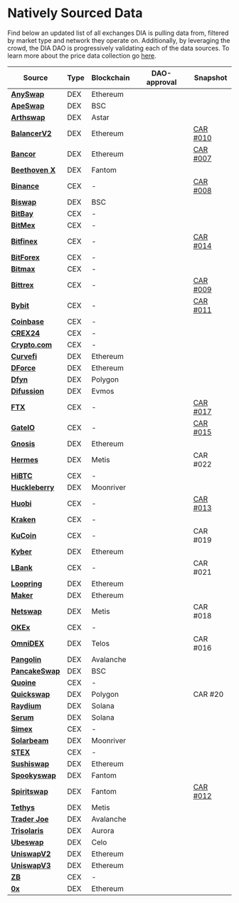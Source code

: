 # Natively Sourced Data

Find below an updated list of all exchanges DIA is pulling data from, filtered by market type and network they operate on. Additionally, by leveraging the crowd, the DIA DAO is progressively validating each of the data sources. To learn more about the price data collection go [here](../methodology/digital-assets/cryptocurrency-trading-data.md).

<table><thead><tr><th>Source</th><th>Type</th><th>Blockchain</th><th data-type="select">DAO-approval</th><th>Snapshot</th></tr></thead><tbody><tr><td><strong></strong><a href="https://github.com/diadata-org/diadata/blob/fd67662c24ad6d79ab1ef2bcf60e9c2d36b30c68/pkg/dia/scraper/exchange-scrapers/AnyswapEthScraper.go"><strong>AnySwap</strong></a><strong></strong></td><td>DEX</td><td>Ethereum</td><td></td><td></td></tr><tr><td><strong></strong><a href="https://github.com/diadata-org/diadata/blob/fd67662c24ad6d79ab1ef2bcf60e9c2d36b30c68/pkg/dia/scraper/exchange-scrapers/UniswapV2Scraper.go"><strong>ApeSwap</strong></a><strong></strong></td><td>DEX</td><td>BSC</td><td></td><td></td></tr><tr><td><strong></strong><a href="https://github.com/diadata-org/diadata/blob/fd67662c24ad6d79ab1ef2bcf60e9c2d36b30c68/pkg/dia/scraper/exchange-scrapers/UniswapV2Scraper.go"><strong>Arthswap</strong></a><strong></strong></td><td>DEX</td><td>Astar</td><td></td><td></td></tr><tr><td><strong></strong><a href="https://github.com/diadata-org/diadata/blob/fd67662c24ad6d79ab1ef2bcf60e9c2d36b30c68/pkg/dia/scraper/exchange-scrapers/BalancerV2Scraper.go"><strong>BalancerV2</strong></a><strong></strong></td><td>DEX</td><td>Ethereum</td><td></td><td><a href="https://vote.diadata.org/#/proposal/0x5285421dda5f0f7d9072bc001da6d7cc9b281c336678d80c1cc51bc47a780754">CAR #010</a></td></tr><tr><td><strong></strong><a href="https://github.com/diadata-org/diadata/tree/fd67662c24ad6d79ab1ef2bcf60e9c2d36b30c68/pkg/dia/scraper/exchange-scrapers/bancor"><strong>Bancor</strong></a><strong></strong></td><td>DEX</td><td>Ethereum</td><td></td><td><a href="https://vote.diadata.org/#/proposal/0xbee0596551f8ecbad6963eb26d0f75e56677774244f989a984b460944e587d58">CAR #007</a></td></tr><tr><td><strong></strong><a href="https://github.com/diadata-org/diadata/blob/fd67662c24ad6d79ab1ef2bcf60e9c2d36b30c68/pkg/dia/scraper/exchange-scrapers/BalancerV2Scraper.go"><strong>Beethoven X</strong></a><strong></strong></td><td>DEX</td><td>Fantom</td><td></td><td></td></tr><tr><td><strong></strong><a href="https://github.com/diadata-org/diadata/blob/fd67662c24ad6d79ab1ef2bcf60e9c2d36b30c68/pkg/dia/scraper/exchange-scrapers/BinanceScraper.go"><strong>Binance</strong></a><strong></strong></td><td>CEX</td><td><em>-</em></td><td></td><td><a href="https://vote.diadata.org/#/proposal/0x97867a844a12bf243eec02c2b3d3e412e43146283bdd9c3bfa8b3c5a9436b0d9">CAR #008</a></td></tr><tr><td><strong></strong><a href="https://github.com/diadata-org/diadata/blob/fd67662c24ad6d79ab1ef2bcf60e9c2d36b30c68/pkg/dia/scraper/exchange-scrapers/UniswapV2Scraper.go"><strong>Biswap</strong></a><strong></strong></td><td>DEX</td><td>BSC</td><td></td><td></td></tr><tr><td><strong></strong><a href="https://github.com/diadata-org/diadata/blob/fd67662c24ad6d79ab1ef2bcf60e9c2d36b30c68/pkg/dia/scraper/exchange-scrapers/BitBayScraper.go"><strong>BitBay</strong></a><strong></strong></td><td>CEX</td><td><em>-</em></td><td></td><td></td></tr><tr><td><strong></strong><a href="https://github.com/diadata-org/diadata/blob/fd67662c24ad6d79ab1ef2bcf60e9c2d36b30c68/pkg/dia/scraper/exchange-scrapers/BitMexScraper.go"><strong>BitMex</strong></a><strong></strong></td><td>CEX</td><td>-</td><td></td><td></td></tr><tr><td><strong></strong><a href="https://github.com/diadata-org/diadata/blob/fd67662c24ad6d79ab1ef2bcf60e9c2d36b30c68/pkg/dia/scraper/exchange-scrapers/BitfinexScraper.go"><strong>Bitfinex</strong></a><strong></strong></td><td>CEX</td><td><em>-</em></td><td></td><td><a href="https://vote.diadata.org/#/proposal/0x5e896498b25b1a83694b602f6068f8fa91bbaa08862f40bde85cfab2f6936322">CAR #</a><a href="https://vote.diadata.org/#/proposal/0x5e896498b25b1a83694b602f6068f8fa91bbaa08862f40bde85cfab2f6936322">014</a></td></tr><tr><td><strong></strong><a href="https://github.com/diadata-org/diadata/blob/fd67662c24ad6d79ab1ef2bcf60e9c2d36b30c68/pkg/dia/scraper/exchange-scrapers/Bitforex.go"><strong>BitForex</strong></a><strong></strong></td><td>CEX</td><td>-</td><td></td><td></td></tr><tr><td><strong></strong><a href="https://github.com/diadata-org/diadata/blob/fd67662c24ad6d79ab1ef2bcf60e9c2d36b30c68/pkg/dia/scraper/exchange-scrapers/BitmaxScraper.go"><strong>Bitmax</strong></a><strong></strong></td><td>CEX</td><td><em>-</em></td><td></td><td></td></tr><tr><td><strong></strong><a href="https://github.com/diadata-org/diadata/blob/fd67662c24ad6d79ab1ef2bcf60e9c2d36b30c68/pkg/dia/scraper/exchange-scrapers/BittrexScraper.go"><strong>Bittrex</strong></a><strong></strong></td><td>CEX</td><td><em>-</em></td><td></td><td><a href="https://vote.diadata.org/#/proposal/0x8573c857631f3ddfec208737ca4d81fd4c72fbc65af5f445c5c8df2bdd8d2dbc">CAR #009</a></td></tr><tr><td><strong></strong><a href="https://github.com/diadata-org/diadata/blob/fd67662c24ad6d79ab1ef2bcf60e9c2d36b30c68/pkg/dia/scraper/exchange-scrapers/ByBitScraper.go"><strong>Bybit</strong></a><strong></strong></td><td>CEX</td><td><em>-</em></td><td></td><td><a href="https://vote.diadata.org/#/proposal/0xdcb60b51e2593499a9f65a5cedd68a05263ffebdaa11bbcf1e0be8465a53e31d">CAR #011</a></td></tr><tr><td><strong></strong><a href="https://github.com/diadata-org/diadata/blob/fd67662c24ad6d79ab1ef2bcf60e9c2d36b30c68/pkg/dia/scraper/exchange-scrapers/CoinBaseScraper.go"><strong>Coinbase</strong></a><strong></strong></td><td>CEX</td><td><em>-</em></td><td></td><td></td></tr><tr><td><strong></strong><a href="https://github.com/diadata-org/diadata/blob/fd67662c24ad6d79ab1ef2bcf60e9c2d36b30c68/pkg/dia/scraper/exchange-scrapers/CREX24Scraper.go"><strong>CREX24</strong></a><strong></strong></td><td>CEX</td><td><em>-</em></td><td></td><td></td></tr><tr><td><strong></strong><a href="https://github.com/diadata-org/diadata/blob/fd67662c24ad6d79ab1ef2bcf60e9c2d36b30c68/pkg/dia/scraper/exchange-scrapers/CryptoDotComScraper.go"><strong>Crypto.com</strong></a><strong></strong></td><td>CEX</td><td><em>-</em></td><td></td><td></td></tr><tr><td><strong></strong><a href="https://github.com/diadata-org/diadata/blob/fd67662c24ad6d79ab1ef2bcf60e9c2d36b30c68/pkg/dia/scraper/exchange-scrapers/CurvefiScraper.go"><strong>Curvefi</strong></a><strong></strong></td><td>DEX</td><td>Ethereum</td><td></td><td></td></tr><tr><td><strong></strong><a href="https://github.com/diadata-org/diadata/blob/fd67662c24ad6d79ab1ef2bcf60e9c2d36b30c68/pkg/dia/scraper/exchange-scrapers/DforceScraper.go"><strong>DForce</strong></a><strong></strong></td><td>DEX</td><td>Ethereum</td><td></td><td></td></tr><tr><td><strong></strong><a href="https://github.com/diadata-org/diadata/blob/fd67662c24ad6d79ab1ef2bcf60e9c2d36b30c68/pkg/dia/scraper/exchange-scrapers/UniswapV2Scraper.go"><strong>Dfyn</strong></a><strong></strong></td><td>DEX</td><td>Polygon</td><td></td><td></td></tr><tr><td><a href="https://github.com/diadata-org/diadata/blob/fd67662c24ad6d79ab1ef2bcf60e9c2d36b30c68/pkg/dia/scraper/exchange-scrapers/UniswapV2Scraper.go"><strong>Difussion</strong></a><strong></strong></td><td>DEX</td><td>Evmos</td><td></td><td></td></tr><tr><td><strong></strong><a href="https://github.com/diadata-org/diadata/blob/fd67662c24ad6d79ab1ef2bcf60e9c2d36b30c68/pkg/dia/scraper/exchange-scrapers/FTXScraper.go"><strong>FTX</strong></a><strong></strong></td><td>CEX</td><td><em>-</em></td><td></td><td><a href="https://vote.diadata.org/#/proposal/0x40bf90e0723668dd4f7f1e8cc7436d4f85ae14cc8580d4211983b964f3b4740b">CAR #017</a></td></tr><tr><td><strong></strong><a href="https://github.com/diadata-org/diadata/blob/fd67662c24ad6d79ab1ef2bcf60e9c2d36b30c68/pkg/dia/scraper/exchange-scrapers/GateIOScraper.go"><strong>GateIO</strong></a><strong></strong></td><td>CEX</td><td><em>-</em></td><td></td><td><a href="https://vote.diadata.org/#/proposal/0x26e3b400835da46c98046ae089b6559c137944f0f417b6b4fc15ceef8413bf84">CAR #015</a></td></tr><tr><td><strong></strong><a href="https://github.com/diadata-org/diadata/blob/fd67662c24ad6d79ab1ef2bcf60e9c2d36b30c68/pkg/dia/scraper/exchange-scrapers/GnosisScraper.go"><strong>Gnosis</strong></a><strong></strong></td><td>DEX</td><td>Ethereum</td><td></td><td></td></tr><tr><td><strong></strong><a href="https://github.com/diadata-org/diadata/blob/fd67662c24ad6d79ab1ef2bcf60e9c2d36b30c68/pkg/dia/scraper/exchange-scrapers/UniswapV2Scraper.go"><strong>Hermes</strong></a><strong></strong></td><td>DEX</td><td>Metis</td><td></td><td>CAR #022</td></tr><tr><td><strong></strong><a href="https://github.com/diadata-org/diadata/blob/fd67662c24ad6d79ab1ef2bcf60e9c2d36b30c68/pkg/dia/scraper/exchange-scrapers/HitBTCScraper.go"><strong>HiBTC</strong></a><strong></strong></td><td>CEX</td><td><em>-</em></td><td></td><td></td></tr><tr><td><strong></strong><a href="https://github.com/diadata-org/diadata/blob/fd67662c24ad6d79ab1ef2bcf60e9c2d36b30c68/pkg/dia/scraper/exchange-scrapers/UniswapV2Scraper.go"><strong>Huckleberry</strong></a><strong></strong></td><td>DEX</td><td>Moonriver</td><td></td><td></td></tr><tr><td><strong></strong><a href="https://github.com/diadata-org/diadata/blob/fd67662c24ad6d79ab1ef2bcf60e9c2d36b30c68/pkg/dia/scraper/exchange-scrapers/HuobiScraper.go"><strong>Huobi</strong></a><strong></strong></td><td>CEX</td><td><em>-</em></td><td></td><td><a href="https://vote.diadata.org/#/proposal/0xb5ad38832af90881d4347a33d2f22356624d0fa7eef34c68eaf70aa9bbb72077">CAR #013</a></td></tr><tr><td><strong></strong><a href="https://github.com/diadata-org/diadata/blob/fd67662c24ad6d79ab1ef2bcf60e9c2d36b30c68/pkg/dia/scraper/exchange-scrapers/KrakenScraper.go"><strong>Kraken</strong></a><strong></strong></td><td>CEX</td><td><em>-</em></td><td></td><td></td></tr><tr><td><strong></strong><a href="https://github.com/diadata-org/diadata/blob/fd67662c24ad6d79ab1ef2bcf60e9c2d36b30c68/pkg/dia/scraper/exchange-scrapers/KuCoinScraper.go"><strong>KuCoin</strong></a><strong></strong></td><td>CEX</td><td><em>-</em></td><td></td><td>CAR #019</td></tr><tr><td><strong></strong><a href="https://github.com/diadata-org/diadata/blob/fd67662c24ad6d79ab1ef2bcf60e9c2d36b30c68/pkg/dia/scraper/exchange-scrapers/KyberScraper.go"><strong>Kyber</strong></a><strong></strong></td><td>DEX</td><td>Ethereum</td><td></td><td></td></tr><tr><td><strong></strong><a href="https://github.com/diadata-org/diadata/blob/fd67662c24ad6d79ab1ef2bcf60e9c2d36b30c68/pkg/dia/scraper/exchange-scrapers/LBankScraper.go"><strong>LBank</strong></a><strong></strong></td><td>CEX</td><td><em>-</em></td><td></td><td>CAR #021</td></tr><tr><td><strong></strong><a href="https://github.com/diadata-org/diadata/blob/fd67662c24ad6d79ab1ef2bcf60e9c2d36b30c68/pkg/dia/scraper/exchange-scrapers/LoopringScraper.go"><strong>Loopring</strong></a><strong></strong></td><td>DEX</td><td>Ethereum</td><td></td><td></td></tr><tr><td><strong></strong><a href="https://github.com/diadata-org/diadata/blob/fd67662c24ad6d79ab1ef2bcf60e9c2d36b30c68/pkg/dia/scraper/exchange-scrapers/MakerScraper.go"><strong>Maker</strong></a><strong></strong></td><td>DEX</td><td>Ethereum</td><td></td><td></td></tr><tr><td><strong></strong><a href="https://github.com/diadata-org/diadata/blob/fd67662c24ad6d79ab1ef2bcf60e9c2d36b30c68/pkg/dia/scraper/exchange-scrapers/UniswapV2Scraper.go"><strong>Netswap</strong></a><strong></strong></td><td>DEX</td><td>Metis</td><td></td><td>CAR #018</td></tr><tr><td><strong></strong><a href="https://github.com/diadata-org/diadata/blob/fd67662c24ad6d79ab1ef2bcf60e9c2d36b30c68/pkg/dia/scraper/exchange-scrapers/OKExScraper.go"><strong>OKEx</strong></a><strong></strong></td><td>CEX</td><td><em>-</em></td><td></td><td></td></tr><tr><td><a href="https://github.com/diadata-org/diadata/blob/fd67662c24ad6d79ab1ef2bcf60e9c2d36b30c68/pkg/dia/scraper/exchange-scrapers/UniswapV2Scraper.go"><strong>OmniDEX</strong></a><strong></strong></td><td>DEX</td><td>Telos</td><td></td><td>CAR #016</td></tr><tr><td><strong></strong><a href="https://github.com/diadata-org/diadata/blob/fd67662c24ad6d79ab1ef2bcf60e9c2d36b30c68/pkg/dia/scraper/exchange-scrapers/UniswapV2Scraper.go"><strong>Pangolin</strong></a><strong></strong></td><td>DEX</td><td>Avalanche</td><td></td><td></td></tr><tr><td><a href="https://github.com/diadata-org/diadata/blob/fd67662c24ad6d79ab1ef2bcf60e9c2d36b30c68/pkg/dia/scraper/exchange-scrapers/UniswapV2Scraper.go"><strong>PancakeSwap</strong></a><strong></strong></td><td>DEX</td><td>BSC</td><td></td><td></td></tr><tr><td><strong></strong><a href="https://github.com/diadata-org/diadata/blob/fd67662c24ad6d79ab1ef2bcf60e9c2d36b30c68/pkg/dia/scraper/exchange-scrapers/QuoineScraper.go"><strong>Quoine</strong></a><strong></strong></td><td>CEX</td><td><em>-</em></td><td></td><td></td></tr><tr><td><strong></strong><a href="https://github.com/diadata-org/diadata/blob/fd67662c24ad6d79ab1ef2bcf60e9c2d36b30c68/pkg/dia/scraper/exchange-scrapers/UniswapV2Scraper.go"><strong>Quickswap</strong></a><strong></strong></td><td>DEX</td><td>Polygon</td><td></td><td>CAR #20</td></tr><tr><td><strong></strong><a href="https://github.com/diadata-org/diadata/blob/fd67662c24ad6d79ab1ef2bcf60e9c2d36b30c68/pkg/dia/scraper/exchange-scrapers/SerumScraper.go"><strong>Raydium</strong></a><strong></strong></td><td>DEX</td><td>Solana</td><td></td><td></td></tr><tr><td><strong></strong><a href="https://github.com/diadata-org/diadata/blob/fd67662c24ad6d79ab1ef2bcf60e9c2d36b30c68/pkg/dia/scraper/exchange-scrapers/SerumScraper.go"><strong>Serum</strong></a><strong></strong></td><td>DEX</td><td>Solana</td><td></td><td></td></tr><tr><td><strong></strong><a href="https://github.com/diadata-org/diadata/blob/fd67662c24ad6d79ab1ef2bcf60e9c2d36b30c68/pkg/dia/scraper/exchange-scrapers/SimexScraper.go"><strong>Simex</strong></a><strong></strong></td><td>CEX</td><td><em>-</em></td><td></td><td></td></tr><tr><td><strong></strong><a href="https://github.com/diadata-org/diadata/blob/fd67662c24ad6d79ab1ef2bcf60e9c2d36b30c68/pkg/dia/scraper/exchange-scrapers/UniswapV2Scraper.go"><strong>Solarbeam</strong></a><strong></strong></td><td>DEX</td><td>Moonriver</td><td></td><td></td></tr><tr><td><strong></strong><a href="https://github.com/diadata-org/diadata/blob/fd67662c24ad6d79ab1ef2bcf60e9c2d36b30c68/pkg/dia/scraper/exchange-scrapers/STEXScraper.go"><strong>STEX</strong></a><strong></strong></td><td>CEX</td><td><em>-</em></td><td></td><td></td></tr><tr><td><strong></strong><a href="https://github.com/diadata-org/diadata/blob/fd67662c24ad6d79ab1ef2bcf60e9c2d36b30c68/pkg/dia/scraper/exchange-scrapers/UniswapV2Scraper.go"><strong>Sushiswap</strong></a><strong></strong></td><td>DEX</td><td>Ethereum</td><td></td><td></td></tr><tr><td><strong></strong><a href="https://github.com/diadata-org/diadata/blob/fd67662c24ad6d79ab1ef2bcf60e9c2d36b30c68/pkg/dia/scraper/exchange-scrapers/UniswapV2Scraper.go"><strong>Spookyswap</strong></a><strong></strong></td><td>DEX</td><td>Fantom</td><td></td><td></td></tr><tr><td><strong></strong><a href="https://github.com/diadata-org/diadata/blob/fd67662c24ad6d79ab1ef2bcf60e9c2d36b30c68/pkg/dia/scraper/exchange-scrapers/UniswapV2Scraper.go"><strong>Spiritswap</strong></a><strong></strong></td><td>DEX</td><td>Fantom</td><td></td><td><a href="https://vote.diadata.org/#/proposal/0x5d5c60d3f3971b1fc890ff886d2a5ea39ee89b897949c9663c20a5193e9b391b">CAR #012</a></td></tr><tr><td><strong></strong><a href="https://github.com/diadata-org/diadata/blob/fd67662c24ad6d79ab1ef2bcf60e9c2d36b30c68/pkg/dia/scraper/exchange-scrapers/UniswapV2Scraper.go"><strong>Tethys</strong></a><strong></strong></td><td>DEX</td><td>Metis</td><td></td><td></td></tr><tr><td><strong></strong><a href="https://github.com/diadata-org/diadata/blob/fd67662c24ad6d79ab1ef2bcf60e9c2d36b30c68/pkg/dia/scraper/exchange-scrapers/UniswapV2Scraper.go"><strong>Trader Joe</strong></a><strong></strong></td><td>DEX</td><td>Avalanche</td><td></td><td></td></tr><tr><td><strong></strong><a href="https://github.com/diadata-org/diadata/blob/fd67662c24ad6d79ab1ef2bcf60e9c2d36b30c68/pkg/dia/scraper/exchange-scrapers/UniswapV2Scraper.go"><strong>Trisolaris</strong></a><strong></strong></td><td>DEX</td><td>Aurora</td><td></td><td></td></tr><tr><td><strong></strong><a href="https://github.com/diadata-org/diadata/blob/fd67662c24ad6d79ab1ef2bcf60e9c2d36b30c68/pkg/dia/scraper/exchange-scrapers/UniswapV2Scraper.go"><strong>Ubeswap</strong></a><strong></strong></td><td>DEX</td><td>Celo</td><td></td><td></td></tr><tr><td><strong></strong><a href="https://github.com/diadata-org/diadata/blob/fd67662c24ad6d79ab1ef2bcf60e9c2d36b30c68/pkg/dia/scraper/exchange-scrapers/UniswapV2Scraper.go"><strong>UniswapV2</strong></a><strong></strong></td><td>DEX</td><td>Ethereum</td><td></td><td></td></tr><tr><td><strong></strong><a href="https://github.com/diadata-org/diadata/blob/fd67662c24ad6d79ab1ef2bcf60e9c2d36b30c68/pkg/dia/scraper/exchange-scrapers/UniswapV3Scraper.go"><strong>UniswapV3</strong></a><strong></strong></td><td>DEX</td><td>Ethereum</td><td></td><td></td></tr><tr><td><strong></strong><a href="https://github.com/diadata-org/diadata/blob/fd67662c24ad6d79ab1ef2bcf60e9c2d36b30c68/pkg/dia/scraper/exchange-scrapers/ZBScraper.go"><strong>ZB</strong></a><strong></strong></td><td>CEX</td><td><em>-</em></td><td></td><td></td></tr><tr><td><strong></strong><a href="https://github.com/diadata-org/diadata/blob/fd67662c24ad6d79ab1ef2bcf60e9c2d36b30c68/pkg/dia/scraper/exchange-scrapers/ZeroxScraper.go"><strong>0x</strong></a><strong></strong></td><td>DEX</td><td>Ethereum</td><td></td><td></td></tr></tbody></table>

